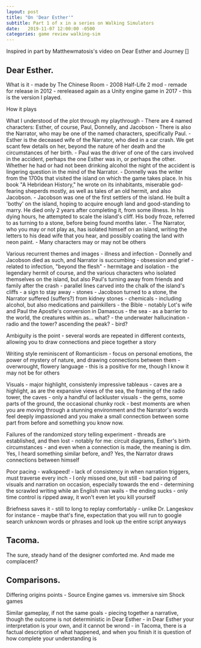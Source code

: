 ```yaml
---
layout: post
title: "On 'Dear Esther'"
subtitle: Part 1 of x in a series on Walking Simulators
date:   2019-11-07 12:00:00 -0500
categories: game review walking-sim
---
```


Inspired in part by Matthewmatosis's video on Dear Esther and Journey []

## Dear Esther.

What is it
    - made by The Chinese Room
    - 2008 Half-Life 2 mod
    - remade for release in 2012
    - rereleased again as a Unity engine game in 2017 - this is the version I played.

How it plays


What I understood of the plot through my playthrough
    - There are 4 named characters: Esther, of course, Paul, Donnelly, and Jacobson
    - There is also the Narrator, who may be one of the named characters, specifically Paul.
    - Esther is the deceased wife of the Narrator, who died in a car crash. We get scant few details on her, beyond the nature of her death and the circumstances of her birth.
    - Paul was the driver of one of the cars involved in the accident, perhaps the one Esther was in, or perhaps the other. Whether he had or had not been drinking alcohol the night of the accident is lingering question in the mind of the Narrator.
    - Donnelly was the writer from the 1700s that visited the island on which the game takes place. In his book "A Hebridean History," he wrote on its inhabitants, miserable god-fearing sheperds mostly, as well as tales of an old hermit, and also Jacobson.
    - Jacobson was one of the first settlers of the island. He built a 'bothy' on the island, hoping to acquire enough land and good-standing to marry. He died only 2 years after completing it, from some illness. In his dying hours, he attempted to scale the island's cliff. His body froze, referred to as turning to a stone, before being found months later.
    - The Narrator, who you may or not play as, has isolated himself on an island, writing the letters to his dead wife that you hear, and possibly coating the land with neon paint.
    - Many characters may or may not be others

Various recurrent themes and images
    - illness and infection - Donnelly and Jacobson died as such, and Narrator is succumbing
    - obsession and grief - related to infection, "beyond the flesh"
    - hermitage and isolation - the legendary hermit of course, and the various characters who isolated themselves on the island, but also Paul's turning away from friends and family after the crash
    - parallel lines carved into the chalk of the island's cliffs - a sign to stay away
    - stones - Jacobson turned to a stone, the Narrator suffered (suffers?) from kidney stones
    - chemicals - including alcohol, but also medications and painkillers
    - the Bible - notably Lot's wife and Paul the Apostle's conversion in Damascus
    - the sea - as a barrier to the world, the creatures within as... what?
        - the underwater hallucination
    - radio and the tower? ascending the peak?
    - bird?

Ambiguity is the point
    - several words are repeated in different contexts, allowing you to draw connections and piece together a story

Writing style reminiscent of Romanticism
    - focus on personal emotions, the power of mystery of nature, and drawing connections between them
    - overwrought, flowery language
    - this is a positive for me, though I know it may not be for others

Visuals
    - major highlight, consistenly impressive tableaus
    - caves are a highlight, as are the expansive views of the sea, the framing of the radio tower, the caves
    - only a handful of lackluster visuals - the gems, some parts of the ground, the occasional chunky rock
    - best moments are when you are moving through a stunning environment and the Narrator's words feel deeply impassioned and you make a small connection between some part from before and something you know now.

Failures of the randomized story telling experiment
    - threads are established, and then lost
    - notably for me: circuit diagrams, Esther's birth circumstances
    - and even when a connection is made, the meaning is dim. Yes, I heard something similar before, and? Yes, the Narrator draws connections between himself

Poor pacing
    - walkspeed!
    - lack of consistency in when narration triggers, must traverse every inch - I only missed one, but still
    - bad pairing of visuals and narration on occasion, especially towards the end - determining the scrawled writing while an English man wails
    - the ending sucks - only time control is ripped away, it won't even let you kill yourself

Briefness saves it
    - still to long to replay comfortably - unlike Dr. Langeskov for instance
    - maybe that's fine, expectation that you will run to google search unknown words or phrases and look up the entire script anyways

## Tacoma.

The sure, steady hand of the designer comforted me. And made me complacent?

## Comparisons.

Differing origins points - Source Engine games vs. immersive sim Shock games

Similar gameplay, if not the same goals - piecing together a narrative, though the outcome is not deterministic in Dear Esther
    - in Dear Esther your interpretation is your own, and it cannot be wrond
    - in Tacoma, there is a factual description of what happened, and when you finish it is question of how complete your understanding is

